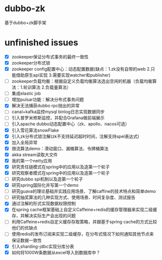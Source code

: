 # dubbo-zk

基于dubbo+zk脚手架

# unfinished issues

- [x] zookeeper保证分布式事务的最终一致性
- [x] zookeeper分布式锁
- [x] zookeeper config配置中心：动态配置数据(缺点：1.zk没有自带的web 2.只能借助原生api实现 3.需要实现watcher和publisher)
- [ ] zookeeper负载均衡：根据自定义负载均衡算法选出空闲的机器（负载均衡算法：1.轮训算法 2.负载量算法）
- [ ] 集成elastic job
- [ ] 增加pulsar功能：解决分布式事务问题
- [x] 解决无法捕获dubbo rpc抛出的异常
- [ ] canal+kafka监控mysql binlog日志实现数据同步
- [ ] 引入普罗米修斯监控，并配合Grafana做前端展示
- [ ] 引入apache dubbo动态配置中心（zk、apollo、nacos可选）
- [x] 引入雪花算法snowFlake
- [x] 引入zk分布式锁注解(zk不支持延迟超时时间，注解支持spel表达式)
- [x] 加入全局异常
- [x] 限流算法demo：滑动窗口、漏桶算法、令牌桶算法
- [x] akka stream读取大文件
- [x] 我的第一个netty应用
- [x] 研究责任链模式在spring中的应用以及造第一个轮子
- [x] 研究观察者模式在spring中的应用以及造第一个轮子
- [ ] 研究dubbo spi机制以及造第一个轮子
- [x] 研究spring国际化并写第一个demo
- [ ] 研究guava的理论基础并实践应用场景、了解caffine的技术特点和简单demo
- [ ] 研究抽奖算法的几种实现方式、使用场景、时间复杂度、测试报告
- [x] 通过注解的形式实现数据权限控制
- [x] 在spring cache框架基础上自定义Caffeine+redis的缓存管理器来实现二级缓存，并解决实际生产会出现的问题
- [ ] 利用Caffeine+redis自定义缓存存取策略，并跟基于spring cache的方式比较他们的优缺点
- [ ] 使用redis的发布订阅来实现二级缓存，在分布式情况下如何通知其他节点来保证数据一致性
- [x] 引入sharding-jdbc实现分库分表
- [x] 如何将1000W条数据从excel导入到数据库中？
